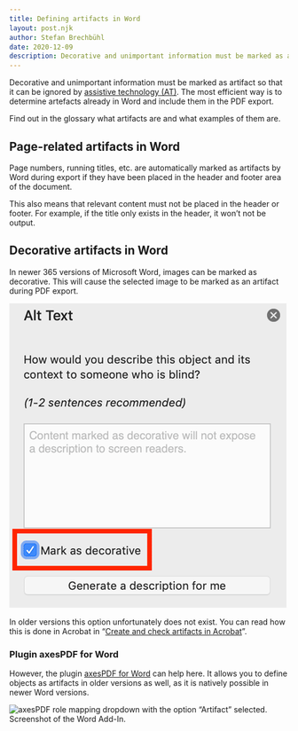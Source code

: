 ```yaml
---
title: Defining artifacts in Word
layout: post.njk
author: Stefan Brechbühl
date: 2020-12-09
description: Decorative and unimportant information must be marked as artifact so that it can be ignored by assistive technology (AT). The most efficient way is to determine artefacts already in Word and include them in the PDF export.
---
```


Decorative and unimportant information must be marked as artifact so that it can be ignored by [assistive technology (AT)](/glossary/#assistive-technology). The most efficient way is to determine artefacts already in Word and include them in the PDF export.

<p class="note">
  Find out in the glossary what <Link to="/glossary/#artifact/">artifacts</Link> are and what
  examples of them are.
</p>

## Page-related artifacts in Word

Page numbers, running titles, etc. are automatically marked as artifacts by Word during export if they have been placed in the header and footer area of the document.

This also means that relevant content must not be placed in the header or footer. For example, if the title only exists in the header, it won’t not be output.

## Decorative artifacts in Word

In newer 365 versions of Microsoft Word, images can be marked as decorative. This will cause the selected image to be marked as an artifact during PDF export.

![Checkbox “Mark as decorative”. Screenshot from Word](src/assets/img/word-mark-as-decorative.png)

In older versions this option unfortunately does not exist. You can read how this is done in Acrobat in “[Create and check artifacts in Acrobat](/basics/acrobat/create-and-check-artifacts-in-acrobat/)”.

### Plugin axesPDF for Word

However, the plugin [axesPDF for Word](https://www.axes4.com/axespdf-for-word-overview.html) can help here. It allows you to define objects as artifacts in older versions as well, as it is natively possible in newer Word versions.

![axesPDF role mapping dropdown with the option “Artifact” selected. Screenshot of the Word Add-In.](https://www.axes4.com/files/axes4/aP4W/aP4W_Role-Mapping_Artifact.png)
